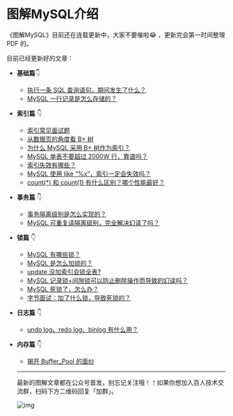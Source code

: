 # 图解MySQL介绍

《图解MySQL》目前还在连载更新中，大家不要催啦:joy: ，更新完会第一时间整理 PDF 的。

目前已经更新好的文章：

- **基础篇**:point_down:
  
   - [执行一条 SQL 查询语句，期间发生了什么？](/mysql/base/how_select.md)
   - [MySQL 一行记录是怎么存储的？](/mysql/base/row_format.md)
   
- **索引篇** :point_down:
  
   - [索引常见面试题](/mysql/index/index_interview.md)
   - [从数据页的角度看 B+ 树](/mysql/index/page.md)
   - [为什么 MySQL 采用 B+ 树作为索引？](/mysql/index/why_index_chose_bpuls_tree.md)
   - [MySQL 单表不要超过 2000W 行，靠谱吗？](/mysql/index/2000w.md)
   - [索引失效有哪些？](/mysql/index/index_lose.md)
   - [MySQL 使用 like “%x“，索引一定会失效吗？](/mysql/index/index_issue.md)
   - [count(\*) 和 count(1) 有什么区别？哪个性能最好？](/mysql/index/count.md)
   
- **事务篇** :point_down:
	- [事务隔离级别是怎么实现的？](/mysql/transaction/mvcc.md) 	
	- [MySQL 可重复读隔离级别，完全解决幻读了吗？](/mysql/transaction/phantom.md) 	
	
- **锁篇** :point_down:
	- [MySQL 有哪些锁？](/mysql/lock/mysql_lock.md) 	
	- [MySQL 是怎么加锁的？](/mysql/lock/how_to_lock.md) 	
	- [update 没加索引会锁全表?](/mysql/lock/update_index.md) 	
	- [MySQL 记录锁+间隙锁可以防止删除操作而导致的幻读吗？](/mysql/lock/lock_phantom.md) 	
	- [MySQL 死锁了，怎么办？](/mysql/lock/deadlock.md) 	
	- [字节面试：加了什么锁，导致死锁的？](/mysql/lock/show_lock.md)
	
- **日志篇** :point_down:
	
	- [undo log、redo log、binlog 有什么用？](/mysql/log/how_update.md) 	
	
- **内存篇** :point_down:
	
	- [揭开 Buffer_Pool 的面纱](/mysql/buffer_pool/buffer_pool.md) 	
	
	----
	
	最新的图解文章都在公众号首发，别忘记关注哦！！如果你想加入百人技术交流群，扫码下方二维码回复「加群」。
	
	![img](https://cdn.xiaolincoding.com/gh/xiaolincoder/ImageHost3@main/%E5%85%B6%E4%BB%96/%E5%85%AC%E4%BC%97%E5%8F%B7%E4%BB%8B%E7%BB%8D.png)